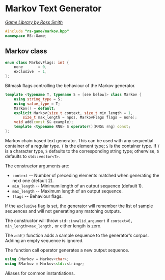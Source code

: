 # Markov Text Generator

_[Game Library by Ross Smith](index.html)_

```c++
#include "rs-game/markov.hpp"
namespace RS::Game;
```

## Markov class

```c++
enum class MarkovFlags: int {
    none       = 0,
    exclusive  = 1,
};
```

Bitmask flags controlling the behaviour of the Markov generator.

```c++
template <typename T, typename S = [see below]> class Markov {
    using string_type = S;
    using value_type = T;
    Markov() = default;
    explicit Markov(size_t context, size_t min_length = 1,
        size_t max_length = npos, MarkovFlags flags = none);
    void add(const S& example);
    template <typename RNG> S operator()(RNG& rng) const;
};
```

Markov chain based text generator. This can be used with any sequential
container of a regular type. `T` is the element type; `S` is the container
type. If `T` is a character type, `S` defaults to the corresponding string
type; otherwise, `S` defaults to `std::vector<T>`.

The constructor arguments are:

* `context` -- Number of preceding elements matched when generating the next one (default 2).
* `min_length` -- Minimum length of an output sequence (default 1).
* `max_length` -- Maximum length of an output sequence.
* `flags` -- Behaviour flags.

If the `exclusive` flag is set, the generator will remember the list of sample
sequences and will not generating any matching outputs.

The constructor will throw `std::invalid_argument` if `context=0,`
`min_length>max_length,` or either length is zero.

The `add()` function adds a sample sequence to the generator's corpus. Adding
an empty sequence is ignored.

The function call operator generates a new output sequence.

```c++
using CMarkov = Markov<char>;
using SMarkov = Markov<std::string>;
```

Aliases for common instantiations.
